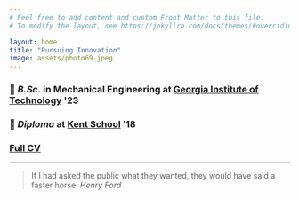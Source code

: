 ```yaml
---
# Feel free to add content and custom Front Matter to this file.
# To modify the layout, see https://jekyllrb.com/docs/themes/#overriding-theme-defaults

layout: home
title: "Pursuing Innovation"
image: assets/photo69.jpeg
---
```


<h3 id="-b-sc-in-mechanical-engineering-at-georgia-institute-of-technology-https-www-me-gatech-edu-22-br-">🐝 <em>B.Sc.</em> in Mechanical Engineering at <a href="https://www.me.gatech.edu/">Georgia Institute of Technology</a> &#39;23 <br /></h3>
<h3 id="-diploma-at-kent-school-https-www-kent-school-edu-18">🦁 <em>Diploma</em> at <a href="https://www.kent-school.edu/">Kent School</a> &#39;18</h3>

<h3 id="idk"><a href="https://github.com/masteranson/masteranson.github.io/raw/master/CFD_Lab1.pdf">Full CV</a></h3>

---

> If I had asked the public what they wanted, they would have said a faster horse.
> <cite>Henry Ford </cite>
